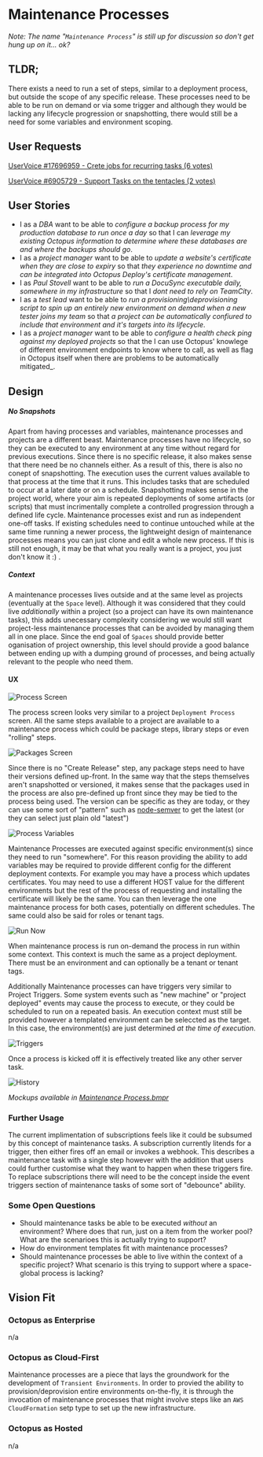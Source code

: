 # Maintenance Processes #
_Note: The name "`Maintenance Process`" is still up for discussion so don't get hung up on it... ok?_

## TLDR; ##
There exists a need to run a set of steps, similar to a deployment process, but outside the scope of any specific release. These processes need to be able to be run on demand or via some trigger and although they would be lacking any lifecycle progression or snapshotting, there would still be a need for some variables and environment scoping.

## User Requests ##
[UserVoice #17696959 - Crete jobs for recurring tasks (6 votes)](https://octopusdeploy.uservoice.com/forums/170787-general/suggestions/17696959-create-jobs-for-recurring-tasks-use-permissions-t)

[UserVoice #6905729 - Support Tasks on the tentacles (2 votes)](https://octopusdeploy.uservoice.com/forums/170787-general/suggestions/6905729-support-task-on-the-tentacles)

## User Stories ##
* I as a _DBA_ want to be able to _configure a backup process for my production database to run once a day_ so that I can _leverage my existing Octopus information to determine where these databases are and where the backups should go_.
* I as a _project manager_ want to be able to _update a website's certificate when they are close to expiry_ so that _they experience no downtime and can be integrated into Octopus Deploy's certificate management_.
* I as _Paul Stovell_ want to be able to _run a DocuSync executable daily, somewhere in my infrastructure_ so that I _dont need to rely on TeamCity_.
* I as a _test lead_ want to be able to _run a provisioning\deprovisioning script to spin up an entirely new environment on demand when a new tester joins my team_ so that _a project can be automatically confiured to include that environment and it's targets into its lifecycle_. 
* I as a _project manager_ want to be able to _configure a health check ping against my deployed projects_ so that the I can use Octopus' knowlege of different environment endpoints to know where to call, as well as flag in Octopus itself when there are problems to be automatically mitigated_.

## Design ##
##### No Snapshots #####
Apart from having processes and variables, maintenance processes and projects are a different beast. Maintenance processes have no lifecycle, so they can be executed to any environment at any time without regard for previous executions. Since there is no specific release, it also makes sense that there need be no channels either. As a result of this, there is also no conept of snapshotting. The execution uses the current values available to that process at the time that it runs. This includes tasks that are scheduled to occur at a later date or on a schedule. Snapshotting makes sense in the project world, where your aim is repeated deployments of some artifacts (or scripts) that must incrimentally complete a controlled progression through a defined life cycle. Maintenance processes exist and run as independent one-off tasks. If existing schedules need to continue untouched while at the same time running a newer process, the lightweight design of maintenance processes means you can just clone and edit a whole new process. If this is still not enough, it may be that what you really want is a project, you just don't know it :) .

##### Context #####
A maintenance processes lives outside and at the same level as projects (eventually at the `Space` level). Although it was considered that they could live _additionally_ within a project (so a project can have its own maintenance tasks), this adds unecessary complexity considering we would still want project-less maintenance processes that can be avoided by managing them all in one place. Since the end goal of `Spaces` should provide better oganisation of project ownership, this level should provide a good balance between ending up with a dumping ground of processes, and being actually relevant to the people who need them.


#### UX ####
![Process Screen](Process_Screen.png)

The process screen looks very similar to a project `Deployment Process` screen. All the same steps available to a project are available to a maintenance process which could be package steps, library steps or even "rolling" steps.

![Packages Screen](Packages_Screen.png)

Since there is no "Create Release" step, any package steps need to have their versions defined up-front. In the same way that the steps themselves aren't snapshotted or versioned, it makes sense that the packages used in the process are also pre-defined up front since they may be tied to the process being used. The version can be specific as they are today, or they can use some sort of "pattern" such as [node-semver](https://github.com/npm/node-semver) to get the latest (or they can select just plain old "latest")

![Process Variables](Process_Variables.png)

Maintenance Processes are executed against specific environment(s) since they need to run "somewhere". For this reason providing the ability to add variables may be required to provide different config for the different deployment contexts. For example you may have a process which updates certificates. You may need to use a different HOST value for the different environments but the rest of the process of requesting and installing the certificate will likely be the same. You can then leverage the one maintenance process for both cases, potentially on different schedules. The same could also be said for roles or tenant tags.

![Run Now](Run_Now.png)

When  maintenance process is run on-demand the process in run within some context. This context is much the same as a project deployment. There must be an environment and can optionally be a tenant or tenant tags.

Additionally Maintenance processes can have triggers very similar to Project Triggers. Some system events such as "new machine" or "project deployed" events may cause the process to execute, or they could be scheduled to run on a repeated basis. An execution context must still be provided however a templated environment can be seleccted as the target. In this case, the environment(s) are just determined _at the time of execution_.

![Triggers](Triggers.png)

Once a process is kicked off it is effectively treated like any other server task. 

![History](History.png)

_Mockups available in [Maintenance Process.bmpr](./Maintenance_Process.bmpr)_

### Further Usage ###
The current implimentation of subscriptions feels like it could be subsumed by this concept of maintenance tasks. A subscription currently litends for a trigger, then either fires off an email or invokes a webhook. This describes a maintenance task with a single step however with the addition that users could further customise what they want to happen when these triggers fire. To replace subscriptions there will need to be the concept inside the event triggers section of maintenance tasks of some sort of "debounce" ability. 

### Some Open Questions ###
* Should maintenance tasks be able to be executed _without_ an environment? Where does that run, just on a item from the worker pool? What are the scenarioes this is actually trying to support?
* How do environment templates fit with maintenance processes?
* Should maintenance processes be able to live within the context of a specific project? What scenario is this trying to support where a space-global process is lacking?

## Vision Fit ##
### Octopus as Enterprise ###
n/a

### Octopus as Cloud-First ###
Maintenance processes are a piece that lays the groundwork for the development of `Transient Environments`. In order to provied the ability to provision/deprovision entire environments on-the-fly, it is through the invocation of maintenance processes that might involve steps like an `AWS CloudFormation` setp type to set up the new infrastructure. 

### Octopus as Hosted ###
n/a
